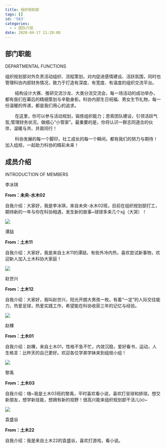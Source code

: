 ```yaml
---
title: 组织规划部
tags: []
id: '563'
categories:
  - - 团队介绍
date: 2020-04-17 21:28:08
---
```


## 部门职能  
DEPARTMENTAL FUNCTIONS

​	组织规划部对外负责活动组织、流程策划，对内促进感情建设、活跃氛围，同时也管理科协内部财务情况，致力于打造有深度、有宽度、有温度的组织交流平台。

        结构设计大赛、推研交流沙龙、大类分流交流会，每一场活动的成功举办，都有我们在幕后的精细策划与辛勤身影。科协内部生日祝福、男女生节礼物，每一份温暖的传递，都是我们用心的追求。

        在这里，你可以参与活动规划，锻炼组织能力；思索团队建设，引领活跃气氛;管理财务状况，做细心“小管家”。最重要的是，你将认识一群志同道合的伙伴，温暖与共、并肩同行！

        科协发展的每一个脚印，社工成长的每一个瞬间，都有我们的努力与期待！加入组规，一起助力科协的精彩未来！

## 成员介绍  
INTRODUCTION OF MEMBERS

李冰琪

**From：未央-水木02**

自我介绍：大家好，我是李冰琪，来自未央-水木02班，目前在组织规划部打工，期待新的一年与你在科协相遇，发生新的故事~球球多来几个xjj（大哭）！  

![](../../wp-content_uploads/2020/04/微信图片_20230323103010-225x300.jpg)

谭喆

**From：土木11**

自我介绍：大家好，我是来自土木11的谭喆，有些外冷内热，喜欢尝试新事物，欢迎新人加入土木科协大家庭！

![](../../wp-content_uploads/2020/04/微信图片_20230323103014-226x300.jpg)

赵世兴

**From：土木12**

自我介绍：大家好，我叫赵世兴，阳光开朗大男孩一枚。有着“一定”的人际交往能力，热爱足球，热爱实践工作，希望能在科协收获三年的记忆与经验。  

![](../../wp-content_uploads/2020/04/微信图片_20230323103002-225x300.jpg)

赵稞

**From：土木01**

自我介绍：赵稞，来自土木01，性格不急不忙，内敛沉稳，爱好看书，运动，人生格言：比昨天的自己更好。欢迎各位学弟学妹来到组规小组！  

![](../../wp-content_uploads/2020/04/微信图片_20230323103018-225x300.png)

黎禹

**From：土木03**

自我介绍：嗨~我是土木03班的黎禹，平时喜欢看小说，喜欢打垒球和排球。想交新朋友，想学新技能，想拥有新的视野！很高兴能来组织规划部干活儿(x)~  

![](../../wp-content_uploads/2020/04/10圇呏嗷-e1680611795433-225x300.jpg)

袁盛谷

**From：土木22**

自我介绍：我是来自土木22的袁盛谷，喜欢打游戏，看小说。